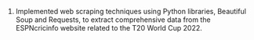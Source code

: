 1. Implemented web scraping techniques using Python libraries, Beautiful Soup and Requests, to extract comprehensive data from the ESPNcricinfo website related to the T20 World Cup 2022.
